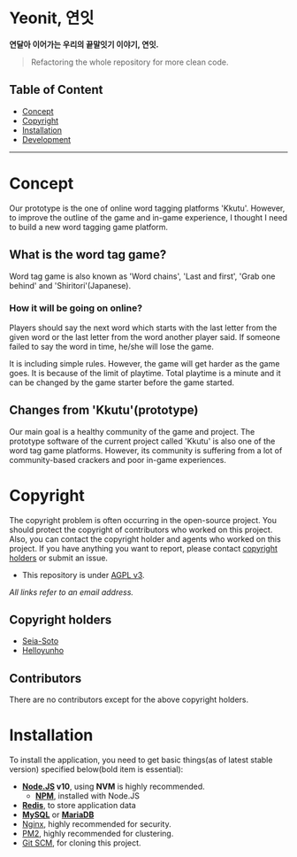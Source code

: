 # Yeonit, 연잇

**연달아 이어가는 우리의 끝말잇기 이야기, 연잇.**

> Refactoring the whole repository for more clean code.

## Table of Content

- [Concept](#Concept)
- [Copyright](#Copyright)
- [Installation](#Installation)
- [Development](#Development)

---

# Concept

Our prototype is the one of online word tagging platforms 'Kkutu'. However, to improve the outline of the game and in-game experience, I thought I need to build a new word tagging game platform.

## What is the word tag game?

Word tag game is also known as 'Word chains', 'Last and first', 'Grab one behind' and 'Shiritori'(Japanese).

### How it will be going on online?

Players should say the next word which starts with the last letter from the given word or the last letter from the word another player said. If someone failed to say the word in time, he/she will lose the game.

It is including simple rules. However, the game will get harder as the game goes. It is because of the limit of playtime. Total playtime is a minute and it can be changed by the game starter before the game started.

## Changes from 'Kkutu'(prototype)

Our main goal is a healthy community of the game and project. The prototype software of the current project called 'Kkutu' is also one of the word tag game platforms. However, its community is suffering from a lot of community-based crackers and poor in-game experiences.

# Copyright

The copyright problem is often occurring in the open-source project. You should protect the copyright of contributors who worked on this project. Also, you can contact the copyright holder and agents who worked on this project. If you have anything you want to report, please contact [copyright holders](#Copyright-holders) or submit an issue.

- This repository is under [AGPL v3](./LICENSE).

*All links refer to an email address.*

## Copyright holders

- [Seia-Soto](mailto:seia@outlook.kr)
- [Helloyunho](mailto:yunho050840@gmail.com)

## Contributors

There are no contributors except for the above copyright holders.

# Installation

To install the application, you need to get basic things(as of latest stable version) specified below(bold item is essential):

- **[Node.JS](http://nodejs.org) v10**, using __NVM__ is highly recommended.
  - **[NPM](https://docs.npmjs.com)**, installed with Node.JS
- **[Redis](https://redis.io/download)**, to store application data
- **[MySQL](https://www.mysql.com/downloads/)** or **[MariaDB](https://mariadb.org/download/)**
- [Nginx](https://nginx.org/en/download.html), highly recommended for security.
- [PM2](http://pm2.keymetrics.io/docs/usage/pm2-doc-single-page/#installation), highly recommended for clustering.
- [Git SCM](https://git-scm.com/downloads), for cloning this project.
